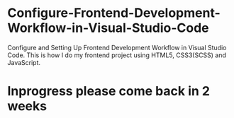 # Configure-Frontend-Development-Workflow-in-Visual-Studio-Code
Configure and Setting Up Frontend Development Workflow in Visual Studio Code. This is how I do my frontend project using HTML5, CSS3(SCSS) and JavaScript.

<h1>Inprogress please come back in 2 weeks</h1>
